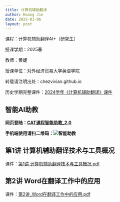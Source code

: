 ```yaml
---
title: 计算机辅助翻译
author: Huang Jie
date: 2025-03-06
layout: post
---
```


课程：计算机辅助翻译AI+（研究生）

授课学期：2025春

教师：黄婕

授课单位：对外经济贸易大学英语学院

转载请注明出处：chezvivian.github.io

历史学期完整课件：[2024学年《计算机辅助翻译》课件](/class/archive/CAT-2024/)  


## 智能AI助教

**网页登陆：[CAT课程智能助教_2.0](https://udify.app/chat/cowvutHCzOFeVfaw)**

**手机端使用请扫二维码：![智能助教](https://chezvivian.github.io/class/assets/CAT助教_2.0.png)**

<script>
 window.difyChatbotConfig = {
  token: 'cowvutHCzOFeVfaw'
 }
</script>
<script
 src="https://udify.app/embed.min.js"
 id="cowvutHCzOFeVfaw"
 defer>
</script>
<style>
  #dify-chatbot-bubble-button {
    background-color: #1C64F2 !important;
  }
  #dify-chatbot-bubble-window {
    width: 40rem !important;
    height: 45rem !important;
  }
</style>


## 第1讲 计算机辅助翻译技术与工具概况

课件：[第1讲 计算机辅助翻译技术与工具概况.pdf](https://chezvivian.github.io/class/CAT_pdf/第1讲_计算机辅助翻译技术与工具概况_2025.pdf)

## 第2讲 Word在翻译工作中的应用

课件：[第2讲_Word在翻译工作中的应用.pdf](https://chezvivian.github.io/class/CAT_pdf/第2讲_Word在翻译工作中的应用.pdf)



